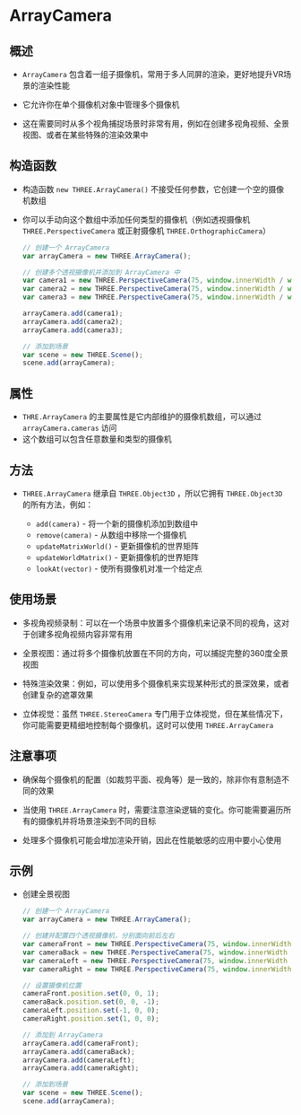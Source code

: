# ArrayCamera

## 概述

+ `ArrayCamera` 包含着一组子摄像机，常用于多人同屏的渲染，更好地提升VR场景的渲染性能

+ 它允许你在单个摄像机对象中管理多个摄像机
+ 这在需要同时从多个视角捕捉场景时非常有用，例如在创建多视角视频、全景视图、或者在某些特殊的渲染效果中

## 构造函数

+ 构造函数 `new THREE.ArrayCamera()` 不接受任何参数，它创建一个空的摄像机数组
+ 你可以手动向这个数组中添加任何类型的摄像机（例如透视摄像机 `THREE.PerspectiveCamera` 或正射摄像机 `THREE.OrthographicCamera`）

  ```js
  // 创建一个 ArrayCamera
  var arrayCamera = new THREE.ArrayCamera();

  // 创建多个透视摄像机并添加到 ArrayCamera 中
  var camera1 = new THREE.PerspectiveCamera(75, window.innerWidth / window.innerHeight, 0.1, 1000);
  var camera2 = new THREE.PerspectiveCamera(75, window.innerWidth / window.innerHeight, 0.1, 1000);
  var camera3 = new THREE.PerspectiveCamera(75, window.innerWidth / window.innerHeight, 0.1, 1000);

  arrayCamera.add(camera1);
  arrayCamera.add(camera2);
  arrayCamera.add(camera3);

  // 添加到场景
  var scene = new THREE.Scene();
  scene.add(arrayCamera);
  ```

## 属性

+ `THRE.ArrayCamera` 的主要属性是它内部维护的摄像机数组，可以通过 `arrayCamera.cameras` 访问
+ 这个数组可以包含任意数量和类型的摄像机

## 方法

+ `THREE.ArrayCamera` 继承自 `THREE.Object3D` ，所以它拥有 `THREE.Object3D` 的所有方法，例如：

  + `add(camera)` - 将一个新的摄像机添加到数组中
  + `remove(camera)` - 从数组中移除一个摄像机
  + `updateMatrixWorld()` - 更新摄像机的世界矩阵
  + `updateWorldMatrix()` - 更新摄像机的世界矩阵
  + `lookAt(vector)` - 使所有摄像机对准一个给定点

## 使用场景

+ 多视角视频录制：可以在一个场景中放置多个摄像机来记录不同的视角，这对于创建多视角视频内容非常有用

+ 全景视图：通过将多个摄像机放置在不同的方向，可以捕捉完整的360度全景视图

+ 特殊渲染效果：例如，可以使用多个摄像机来实现某种形式的景深效果，或者创建复杂的遮罩效果

+ 立体视觉：虽然 `THREE.StereoCamera` 专门用于立体视觉，但在某些情况下，你可能需要更精细地控制每个摄像机，这时可以使用 `THREE.ArrayCamera`

## 注意事项

+ 确保每个摄像机的配置（如裁剪平面、视角等）是一致的，除非你有意制造不同的效果

+ 当使用 `THREE.ArrayCamera` 时，需要注意渲染逻辑的变化。你可能需要遍历所有的摄像机并将场景渲染到不同的目标

+ 处理多个摄像机可能会增加渲染开销，因此在性能敏感的应用中要小心使用

## 示例

+ 创建全景视图

  ```js
  // 创建一个 ArrayCamera
  var arrayCamera = new THREE.ArrayCamera();

  // 创建并配置四个透视摄像机，分别面向前后左右
  var cameraFront = new THREE.PerspectiveCamera(75, window.innerWidth / window.innerHeight, 0.1, 1000);
  var cameraBack = new THREE.PerspectiveCamera(75, window.innerWidth / window.innerHeight, 0.1, 1000);
  var cameraLeft = new THREE.PerspectiveCamera(75, window.innerWidth / window.innerHeight, 0.1, 1000);
  var cameraRight = new THREE.PerspectiveCamera(75, window.innerWidth / window.innerHeight, 0.1, 1000);

  // 设置摄像机位置
  cameraFront.position.set(0, 0, 1);
  cameraBack.position.set(0, 0, -1);
  cameraLeft.position.set(-1, 0, 0);
  cameraRight.position.set(1, 0, 0);

  // 添加到 ArrayCamera
  arrayCamera.add(cameraFront);
  arrayCamera.add(cameraBack);
  arrayCamera.add(cameraLeft);
  arrayCamera.add(cameraRight);

  // 添加到场景
  var scene = new THREE.Scene();
  scene.add(arrayCamera);
  ```







